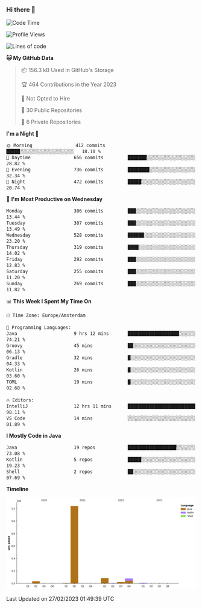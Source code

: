 ### Hi there 👋


<!--START_SECTION:waka-->
![Code Time](http://img.shields.io/badge/Code%20Time-3%2C034%20hrs%2052%20mins-blue)

![Profile Views](http://img.shields.io/badge/Profile%20Views-1-blue)

![Lines of code](https://img.shields.io/badge/From%20Hello%20World%20I%27ve%20Written-1.5%20million%20lines%20of%20code-blue)

**🐱 My GitHub Data** 

> 📦 156.3 kB Used in GitHub's Storage 
 > 
> 🏆 464 Contributions in the Year 2023
 > 
> 🚫 Not Opted to Hire
 > 
> 📜 30 Public Repositories 
 > 
> 🔑 6 Private Repositories 
 > 
**I'm a Night 🦉** 

```text
🌞 Morning                412 commits         █████░░░░░░░░░░░░░░░░░░░░   18.10 % 
🌆 Daytime                656 commits         ███████░░░░░░░░░░░░░░░░░░   28.82 % 
🌃 Evening                736 commits         ████████░░░░░░░░░░░░░░░░░   32.34 % 
🌙 Night                  472 commits         █████░░░░░░░░░░░░░░░░░░░░   20.74 % 
```
📅 **I'm Most Productive on Wednesday** 

```text
Monday                   306 commits         ███░░░░░░░░░░░░░░░░░░░░░░   13.44 % 
Tuesday                  307 commits         ███░░░░░░░░░░░░░░░░░░░░░░   13.49 % 
Wednesday                528 commits         ██████░░░░░░░░░░░░░░░░░░░   23.20 % 
Thursday                 319 commits         ████░░░░░░░░░░░░░░░░░░░░░   14.02 % 
Friday                   292 commits         ███░░░░░░░░░░░░░░░░░░░░░░   12.83 % 
Saturday                 255 commits         ███░░░░░░░░░░░░░░░░░░░░░░   11.20 % 
Sunday                   269 commits         ███░░░░░░░░░░░░░░░░░░░░░░   11.82 % 
```


📊 **This Week I Spent My Time On** 

```text
🕑︎ Time Zone: Europe/Amsterdam

💬 Programming Languages: 
Java                     9 hrs 12 mins       ███████████████████░░░░░░   74.21 % 
Groovy                   45 mins             ██░░░░░░░░░░░░░░░░░░░░░░░   06.13 % 
Gradle                   32 mins             █░░░░░░░░░░░░░░░░░░░░░░░░   04.33 % 
Kotlin                   26 mins             █░░░░░░░░░░░░░░░░░░░░░░░░   03.60 % 
TOML                     19 mins             █░░░░░░░░░░░░░░░░░░░░░░░░   02.68 % 

🔥 Editors: 
IntelliJ                 12 hrs 11 mins      █████████████████████████   98.11 % 
VS Code                  14 mins             ░░░░░░░░░░░░░░░░░░░░░░░░░   01.89 % 
```

**I Mostly Code in Java** 

```text
Java                     19 repos            ██████████████████░░░░░░░   73.08 % 
Kotlin                   5 repos             █████░░░░░░░░░░░░░░░░░░░░   19.23 % 
Shell                    2 repos             ██░░░░░░░░░░░░░░░░░░░░░░░   07.69 % 
```



**Timeline**

![Lines of Code chart](https://raw.githubusercontent.com/powercasgamer/powercasgamer/master/assets/bar_graph.png)


 Last Updated on 27/02/2023 01:49:39 UTC
<!--END_SECTION:waka-->
